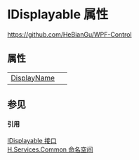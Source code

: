# IDisplayable 属性
https://github.com/HeBianGu/WPF-Control



## 属性
<table>
<tr>
<td><a href="fad55c84-7734-34d5-b961-b41c2f0f26bc">DisplayName</a></td>
<td> </td></tr>
</table>

## 参见


#### 引用
<a href="f02fbcb3-1f59-ac77-70f4-f625d4caf53d">IDisplayable 接口</a>  
<a href="b9cdd84f-6623-a51a-f53b-465103ced202">H.Services.Common 命名空间</a>  
